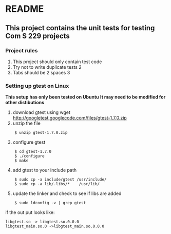 # README
## This project contains the unit tests for testing Com S 229 projects

### Project rules
1. This project should only contain test code 
2. Try not to write duplicate tests 2
3. Tabs should be 2 spaces 3

### Setting up gtest on Linux
**This setup has only been tested on Ubuntu**
**It may need to be modified for other distibutions**
1. download gtest using wget http://googletest.googlecode.com/files/gtest-1.7.0.zip
2. unzip the file 

```
	$ unzip gtest-1.7.0.zip
```

3. configure gtest 

```
	$ cd gtest-1.7.0
	$ ./configure
	$ make
```

4. add gtest to your include path 

```
	$ sudo cp -a include/gtest /usr/include/
	$ sudo cp -a lib/.libs/*	/usr/lib/
```

5. update the linker and check to see if libs are added 

```
	$ sudo ldconfig -v | grep gtest
```

if the out put looks like:

```
libgtest.so -> libgtest.so.0.0.0
libgtest_main.so.0 ->libgtest_main.so.0.0.0
```
